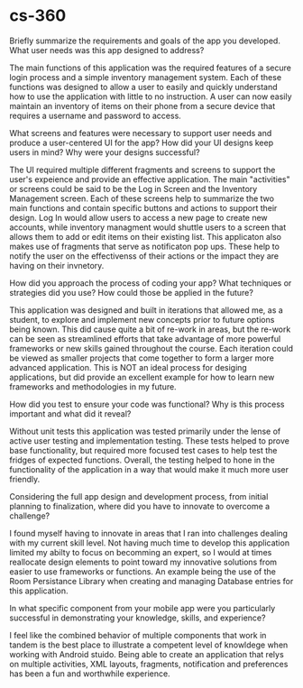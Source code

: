 # cs-360
Briefly summarize the requirements and goals of the app you developed. What user needs was this app designed to address?

The main functions of this application was the required features of a secure login process and a simple inventory management system. Each of these functions was designed to allow a user to easily and quickly understand how to use the application with little to no instruction. A user can now easily maintain an inventory of items on their phone from a secure device that requires a username and password to access. 

What screens and features were necessary to support user needs and produce a user-centered UI for the app? How did your UI designs keep users in mind? Why were your designs successful?

The UI required multiple different fragments and screens to support the user's expeience and provide an effective application. The main "activities" or screens could be said to be the Log in Screen and the Inventory Management screen. Each of these screens help to summarize the two main functions and contain specific buttons and actions to support their design. Log In would allow users to access a new page to create new accounts, while inventory managment would shuttle users to a screen that allows them to add or edit items on their existing list. This applicaton also makes use of fragments that serve as notificaton pop ups. These help to notify the user on the effectivenss of their actions or the impact they are having on their invnetory. 

How did you approach the process of coding your app? What techniques or strategies did you use? How could those be applied in the future?

This application was designed and built in iterations that allowed me, as a student, to explore and implement new concepts prior to future options being known. This did cause quite a bit of re-work in areas, but the re-work can be seen as streamlined efforts that take advantage of more powerful frameworks or new skills gained throughout the course. Each iteration could be viewed as smaller projects that come together to form a larger more advanced application. This is NOT an ideal process for desiging applications, but did provide an excellent example for how to learn new frameworks and methodologies in my future. 

How did you test to ensure your code was functional? Why is this process important and what did it reveal?

Without unit tests this application was tested primarily under the lense of active user testing and implementation testing. These tests helped to prove base functionality, but required more focused test cases to help test the fridges of expected functions. Overall, the testing helped to hone in the functionality of the application in a way that would make it much more user friendly. 

Considering the full app design and development process, from initial planning to finalization, where did you have to innovate to overcome a challenge?

I found myself having to innovate in areas that I ran into challenges dealing with my current skill level. Not having much time to develop this application limited my abilty to focus on becomming an expert, so I would at times reallocate design elements to point toward my innovative solutions from easier to use frameworks or functions. An example being the use of the Room Persistance Library when creating and managing Database entries for this application.

In what specific component from your mobile app were you particularly successful in demonstrating your knowledge, skills, and experience?

I feel like the combined behavior of multiple components that work in tandem is the best place to illustrate a competent level of knowldege when working with Android stuido. Being able to create an application that relys on multiple activities, XML layouts, fragments, notification and preferences has been a fun and worthwhile experience. 
